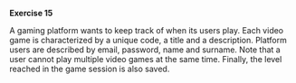 **Exercise 15**

A gaming platform wants to keep track of when its users play. Each video game is characterized by a
unique code, a title and a description. Platform users are described by email, password, name and
surname. Note that a user cannot play multiple video games at the same time. Finally, the level reached
in the game session is also saved.

